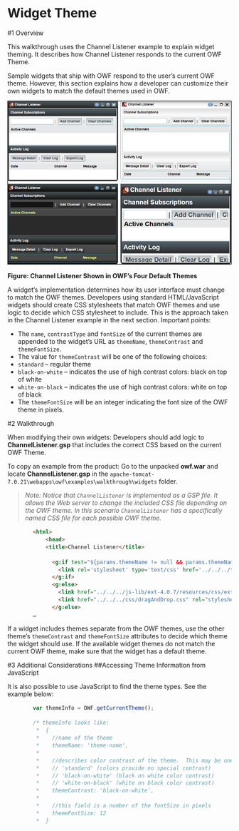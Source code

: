 #   Widget Theme
#1   Overview

This walkthrough uses the Channel Listener example to explain widget theming. It describes how Channel Listener responds to the current OWF Theme. 

Sample widgets that ship with OWF respond to the user’s current OWF theme. However, this section explains how a developer can customize their own widgets to match the default themes used in OWF. 

![Channel Listener Shown in OWF’s Four Default Themes](OWFImages/OWF7/channel_listener_with_4_themes.png)

**Figure: Channel Listener Shown in OWF’s Four Default Themes**

A widget’s implementation determines how its user interface must change to match the OWF themes. Developers using standard HTML/JavaScript widgets should create CSS stylesheets that match OWF themes and use logic to decide which CSS stylesheet to include. This is the approach taken in the Channel Listener example in the next section.
Important points:

* The `name`, `contrastType` and `fontSize` of the current themes are appended to the widget’s URL as `themeName`, `themeContrast` and `themeFontSize`. 
* The value for `themeContrast` will be one of the following choices:
 * `standard` – regular theme 
 * `black-on-white` – indicates the use of high contrast colors: black on top of white
 * `white-on-black` – indicates the use of high contrast colors: white on top of black
* The `themeFontSize` will be an integer indicating the font size of the OWF theme in pixels. 

#2   Walkthrough

When modifying their own widgets: Developers should add logic to **ChannelListener.gsp** that includes the correct CSS based on the current OWF Theme.

To copy an example from the product:
Go to the unpacked **owf.war** and locate **ChannelListener.gsp** in the `apache-tomcat-7.0.21\webapps\owf\examples\walkthrough\widgets` folder.

> _Note: Notice that `ChannelListener` is implemented as a GSP file. It allows the Web server to change the included CSS file depending on the OWF theme. In this scenario `ChannelListener` has a specifically named CSS file for each possible OWF theme._

```html
        <html>
        	<head>
            <title>Channel Listener</title>
        
              <g:if test="${params.themeName != null && params.themeName != ''} ">
                <link rel='stylesheet' type='text/css' href='../../../themes/${params.themeName}.theme/css/${params.themeName}.css' />
              </g:if>
              <g:else>
                <link href="../../../js-lib/ext-4.0.7/resources/css/ext-all.css" rel="stylesheet" type="text/css">
                <link href="../../../css/dragAndDrop.css" rel="stylesheet" type="text/css">
              </g:else>
        …
```

If a widget includes themes separate from the OWF themes, use the other theme’s `themeContrast` and `themeFontSize` attributes to decide which theme the widget should use. If the available widget themes do not match the current OWF theme, make sure that the widget has a default theme.

#3   Additional Considerations
##Accessing Theme Information from JavaScript

It is also possible to use JavaScript to find the theme types.  See the example below:

```javascript
        var themeInfo = OWF.getCurrentTheme();

        /* themeInfo looks like:
         *  {
         *    //name of the theme
         *    themeName: 'theme-name',
         *
         *    //describes color contrast of the theme.  This may be one of 3 values:
         *    // 'standard' (colors provide no special contrast)
         *    // 'black-on-white' (black on white color contrast)
         *    // 'white-on-black' (white on black color contrast)
         *    themeContrast: 'black-on-white',
         *
         *    //this field is a number of the fontSize in pixels
         *    themeFontSize: 12
         *  }
```
